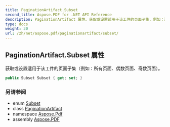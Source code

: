 ```yaml
---
title: PaginationArtifact.Subset
second_title: Aspose.PDF for .NET API Reference
description: PaginationArtifact 属性。获取或设置适用于该工件的页面子集，例如：所有页面、偶数页面、奇数页面
type: docs
weight: 30
url: /zh/net/aspose.pdf/paginationartifact/subset/
---
```

## PaginationArtifact.Subset 属性

获取或设置适用于该工件的页面子集（例如：所有页面、偶数页面、奇数页面）。

```csharp
public Subset Subset { get; set; }
```

### 另请参阅

* enum [Subset](../../subset/)
* class [PaginationArtifact](../)
* namespace [Aspose.Pdf](../../../aspose.pdf/)
* assembly [Aspose.PDF](../../../)